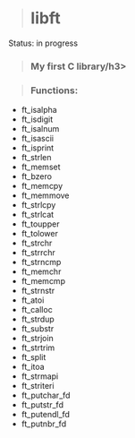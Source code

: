 > <h1>libft</h1>

Status: in progress

> <h3>My first C library/h3>

> <h3>Functions: </h3>

+ ft_isalpha
+ ft_isdigit
+ ft_isalnum
+ ft_isascii
+ ft_isprint
+ ft_strlen
+ ft_memset
+ ft_bzero
+ ft_memcpy
+ ft_memmove
+ ft_strlcpy
+ ft_strlcat
+ ft_toupper
+ ft_tolower
+ ft_strchr
+ ft_strrchr
+ ft_strncmp
+ ft_memchr
+ ft_memcmp
+ ft_strnstr
+ ft_atoi
+ ft_calloc
+ ft_strdup
+ ft_substr
+ ft_strjoin
+ ft_strtrim
+ ft_split
+ ft_itoa
+ ft_strmapi
+ ft_striteri
+ ft_putchar_fd
+ ft_putstr_fd
+ ft_putendl_fd
+ ft_putnbr_fd

